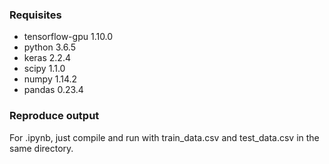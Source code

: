 ### Requisites
* tensorflow-gpu 1.10.0
* python 3.6.5
* keras 2.2.4
* scipy 1.1.0
* numpy 1.14.2
* pandas 0.23.4
 
### Reproduce output
For .ipynb, just compile and run with train\_data.csv and test\_data.csv in the same directory.